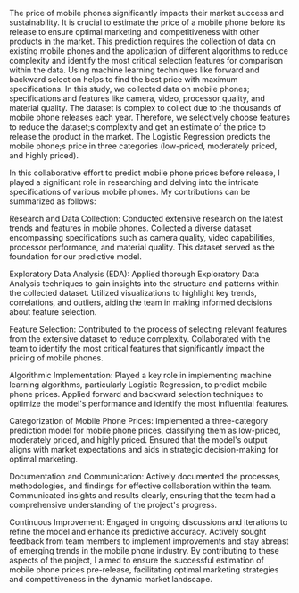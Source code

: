 The price of mobile phones significantly impacts their market success and sustainability. It is crucial to estimate the
price of a mobile phone before its release to ensure optimal marketing and competitiveness with other products in the market.
This prediction requires the collection of data on existing mobile phones and the application of different algorithms to reduce
complexity and identify the most critical selection features for comparison within the data. Using machine learning techniques
like forward and backward selection helps to find the best price with maximum specifications. In this study, we collected data on
mobile phones; specifications and features like camera, video, processor quality, and material quality. The dataset is complex to
collect due to the thousands of mobile phone releases each year. Therefore, we selectively choose features to reduce the dataset;s
complexity and get an estimate of the price to release the product in the market. The Logistic Regression predicts the mobile
phone;s price in three categories (low-priced, moderately priced, and highly priced).

In this collaborative effort to predict mobile phone prices before release, I played a significant role in researching and delving into the intricate specifications of various mobile phones. My contributions can be summarized as follows:

Research and Data Collection:
Conducted extensive research on the latest trends and features in mobile phones.
Collected a diverse dataset encompassing specifications such as camera quality, video capabilities, processor performance, and material quality. This dataset served as the foundation for our predictive model.

Exploratory Data Analysis (EDA):
Applied thorough Exploratory Data Analysis techniques to gain insights into the structure and patterns within the collected dataset.
Utilized visualizations to highlight key trends, correlations, and outliers, aiding the team in making informed decisions about feature selection.

Feature Selection:
Contributed to the process of selecting relevant features from the extensive dataset to reduce complexity.
Collaborated with the team to identify the most critical features that significantly impact the pricing of mobile phones.

Algorithmic Implementation:
Played a key role in implementing machine learning algorithms, particularly Logistic Regression, to predict mobile phone prices.
Applied forward and backward selection techniques to optimize the model's performance and identify the most influential features.

Categorization of Mobile Phone Prices:
Implemented a three-category prediction model for mobile phone prices, classifying them as low-priced, moderately priced, and highly priced.
Ensured that the model's output aligns with market expectations and aids in strategic decision-making for optimal marketing.

Documentation and Communication:
Actively documented the processes, methodologies, and findings for effective collaboration within the team.
Communicated insights and results clearly, ensuring that the team had a comprehensive understanding of the project's progress.

Continuous Improvement:
Engaged in ongoing discussions and iterations to refine the model and enhance its predictive accuracy.
Actively sought feedback from team members to implement improvements and stay abreast of emerging trends in the mobile phone industry.
By contributing to these aspects of the project, I aimed to ensure the successful estimation of mobile phone prices pre-release, facilitating optimal marketing strategies and competitiveness in the dynamic market landscape.
